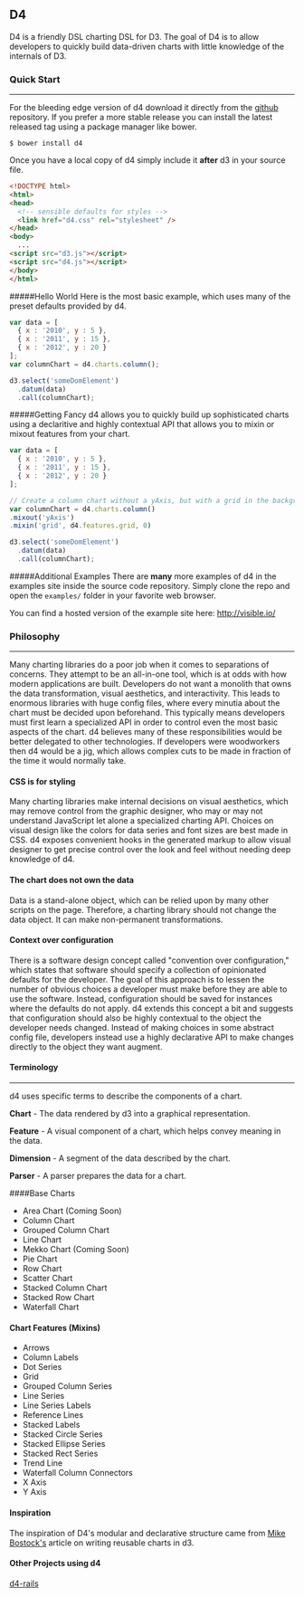 ## D4

D4 is a friendly DSL charting DSL for D3. The goal of D4 is to allow developers
to quickly build data-driven charts with little knowledge of the internals of D3.

### Quick Start
* * *

For the bleeding edge version of d4 download it directly from the [github](https://github.com/heavysixer/d4) repository. If you prefer a more stable release you can install the latest released tag using a package manager like bower.

    $ bower install d4

Once you have a local copy of d4 simply include it **after** d3 in your source file.

```html
<!DOCTYPE html>
<html>
<head>
  <!-- sensible defaults for styles -->
  <link href="d4.css" rel="stylesheet" />
</head>
<body>
  ...
<script src="d3.js"></script>
<script src="d4.js"></script>
</body>
</html>
```

#####Hello World
Here is the most basic example, which uses many of the preset defaults provided by d4.

```javascript
var data = [
  { x : '2010', y : 5 },
  { x : '2011', y : 15 },
  { x : '2012', y : 20 }
];
var columnChart = d4.charts.column();

d3.select('someDomElement')
  .datum(data)
  .call(columnChart);
```
#####Getting Fancy
d4 allows you to quickly build up sophisticated charts using a declaritive and highly contextual API that allows you to mixin
or mixout features from your chart.

```javascript
var data = [
  { x : '2010', y : 5 },
  { x : '2011', y : 15 },
  { x : '2012', y : 20 }
];

// Create a column chart without a yAxis, but with a grid in the background.
var columnChart = d4.charts.column()
.mixout('yAxis')
.mixin('grid', d4.features.grid, 0)

d3.select('someDomElement')
  .datum(data)
  .call(columnChart);
```

#####Additional Examples
There are **many** more examples of d4 in the examples site inside the source code repository. Simply clone the repo and
open the `examples/` folder in your favorite web browser.

You can find a hosted version of the example site here: http://visible.io/

### Philosophy
* * *

Many charting libraries do a poor job when it comes to separations of concerns.
They attempt to be an all-in-one tool, which is at odds with how modern
applications are built. Developers do not want a monolith that owns
the data transformation, visual aesthetics, and interactivity. This leads to
enormous libraries with huge config files, where every minutia about the chart
must be decided upon beforehand. This typically means developers must first
learn a specialized API in order to control even the most basic aspects of the chart.
d4 believes many of these responsibilities would be better delegated to other technologies.
If developers were woodworkers then d4 would be a jig, which allows complex cuts to be made
in fraction of the time it would normally take.

#### CSS is for styling

Many charting libraries make internal decisions on visual aesthetics, which may
remove control from the graphic designer, who may or may not understand JavaScript let
alone a specialized charting API. Choices on visual design like the colors for data series and font
sizes are best made in CSS. d4 exposes convenient hooks in the generated markup
to allow visual designer to get precise control over the look and feel without
needing deep knowledge of d4.

#### The chart does not own the data

Data is a stand-alone object, which can be relied upon by many other scripts on
the page. Therefore, a charting library should not change the data object. It can make non-permanent
transformations.

#### Context over configuration

There is a software design concept called "convention over configuration," which states that software should specify a collection of opinionated defaults for the developer. The goal of this approach is to lessen the number of obvious choices a developer must make before they are able to use the software. Instead, configuration should be saved for instances where the defaults do not apply. d4 extends this concept a bit and suggests that configuration should also be highly contextual to the object the developer needs changed. Instead of making choices in some abstract config file, developers instead use a highly declarative API to make changes directly to the object they want augment.

#### Terminology
* * *

d4 uses specific terms to describe the components of a chart.

__Chart__ - The data rendered by d3 into a graphical representation.

__Feature__ - A visual component of a chart, which helps convey meaning in the data.

__Dimension__ - A segment of the data described by the chart.

__Parser__ - A parser prepares the data for a chart.

####Base Charts

* Area Chart (Coming Soon)
* Column Chart
* Grouped Column Chart
* Line Chart
* Mekko Chart (Coming Soon)
* Pie Chart
* Row Chart
* Scatter Chart
* Stacked Column Chart
* Stacked Row Chart
* Waterfall Chart

#### Chart Features (Mixins)

* Arrows
* Column Labels
* Dot Series
* Grid
* Grouped Column Series
* Line Series
* Line Series Labels
* Reference Lines
* Stacked Labels
* Stacked Circle Series
* Stacked Ellipse Series
* Stacked Rect Series
* Trend Line
* Waterfall Column Connectors
* X Axis
* Y Axis

#### Inspiration
The inspiration of D4's modular and declarative structure came from
[Mike Bostock's](http://bost.ocks.org/mike/chart/) article on writing reusable
charts in d3.

#### Other Projects using d4
[d4-rails](https://github.com/gouravtiwari/d4-rails)
